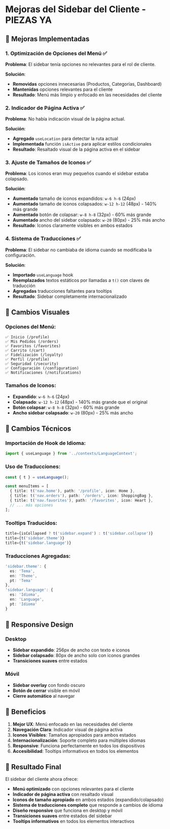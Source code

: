 # Mejoras del Sidebar del Cliente - PIEZAS YA

## 🎯 Mejoras Implementadas

### 1. **Optimización de Opciones del Menú** ✅
**Problema**: El sidebar tenía opciones no relevantes para el rol de cliente.

**Solución**: 
- **Removidas** opciones innecesarias (Productos, Categorías, Dashboard)
- **Mantenidas** opciones relevantes para el cliente
- **Resultado**: Menú más limpio y enfocado en las necesidades del cliente

### 2. **Indicador de Página Activa** ✅
**Problema**: No había indicación visual de la página actual.

**Solución**: 
- **Agregado** `useLocation` para detectar la ruta actual
- **Implementada** función `isActive` para aplicar estilos condicionales
- **Resultado**: Resaltado visual de la página activa en el sidebar

### 3. **Ajuste de Tamaños de Iconos** ✅
**Problema**: Los iconos eran muy pequeños cuando el sidebar estaba colapsado.

**Solución**: 
- **Aumentado** tamaño de iconos expandidos: `w-6 h-6` (24px)
- **Aumentado** tamaño de iconos colapsados: `w-12 h-12` (48px) - 140% más grande
- **Aumentado** botón de colapsar: `w-8 h-8` (32px) - 60% más grande
- **Aumentado** ancho del sidebar colapsado: `w-20` (80px) - 25% más ancho
- **Resultado**: Iconos claramente visibles en ambos estados

### 4. **Sistema de Traducciones** ✅
**Problema**: El sidebar no cambiaba de idioma cuando se modificaba la configuración.

**Solución**: 
- **Importado** `useLanguage` hook
- **Reemplazados** textos estáticos por llamadas a `t()` con claves de traducción
- **Agregadas** traducciones faltantes para tooltips
- **Resultado**: Sidebar completamente internacionalizado

## 🎨 Cambios Visuales

### **Opciones del Menú:**
```
✅ Inicio (/profile)
✅ Mis Pedidos (/orders) 
✅ Favoritos (/favorites)
✅ Carrito (/cart)
✅ Fidelización (/loyalty)
✅ Perfil (/profile)
✅ Seguridad (/security)
✅ Configuración (/configuration)
✅ Notificaciones (/notifications)
```

### **Tamaños de Iconos:**
- **Expandido**: `w-6 h-6` (24px)
- **Colapsado**: `w-12 h-12` (48px) - 140% más grande que el original
- **Botón colapsar**: `w-8 h-8` (32px) - 60% más grande
- **Ancho sidebar colapsado**: `w-20` (80px) - 25% más ancho

## 🔧 Cambios Técnicos

### **Importación de Hook de Idioma:**
```typescript
import { useLanguage } from '../contexts/LanguageContext';
```

### **Uso de Traducciones:**
```typescript
const { t } = useLanguage();

const menuItems = [
  { title: t('nav.home'), path: '/profile', icon: Home },
  { title: t('nav.orders'), path: '/orders', icon: ShoppingBag },
  { title: t('nav.favorites'), path: '/favorites', icon: Heart },
  // ... más opciones
];
```

### **Tooltips Traducidos:**
```typescript
title={isCollapsed ? t('sidebar.expand') : t('sidebar.collapse')}
title={t('sidebar.theme')}
title={t('sidebar.language')}
```

### **Traducciones Agregadas:**
```typescript
'sidebar.theme': {
  es: 'Tema',
  en: 'Theme',
  pt: 'Tema'
},
'sidebar.language': {
  es: 'Idioma',
  en: 'Language',
  pt: 'Idioma'
}
```

## 📱 Responsive Design

### **Desktop**
- **Sidebar expandido**: 256px de ancho con texto e iconos
- **Sidebar colapsado**: 80px de ancho solo con iconos grandes
- **Transiciones suaves** entre estados

### **Móvil**
- **Sidebar overlay** con fondo oscuro
- **Botón de cerrar** visible en móvil
- **Cierre automático** al navegar

## 🎯 Beneficios

1. **Mejor UX**: Menú enfocado en las necesidades del cliente
2. **Navegación Clara**: Indicador visual de página activa
3. **Iconos Visibles**: Tamaños apropiados para ambos estados
4. **Internacionalización**: Soporte completo para múltiples idiomas
5. **Responsive**: Funciona perfectamente en todos los dispositivos
6. **Accesibilidad**: Tooltips informativos en todos los elementos

## 🚀 Resultado Final

El sidebar del cliente ahora ofrece:
- **Menú optimizado** con opciones relevantes para el cliente
- **Indicador de página activa** con resaltado visual
- **Iconos de tamaño apropiado** en ambos estados (expandido/colapsado)
- **Sistema de traducciones completo** que responde a cambios de idioma
- **Diseño responsive** que funciona en desktop y móvil
- **Transiciones suaves** entre estados del sidebar
- **Tooltips informativos** en todos los elementos interactivos
